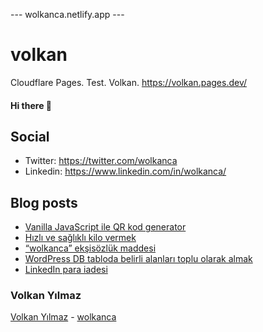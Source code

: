 ---  wolkanca.netlify.app ---
# volkan
Cloudflare Pages. Test. Volkan. https://volkan.pages.dev/

#### Hi there 👋

## Social
- Twitter: https://twitter.com/wolkanca
- Linkedin: https://www.linkedin.com/in/wolkanca/


## Blog posts
<!-- BLOG-POST-LIST:START -->
- [Vanilla JavaScript ile QR kod generator](https://wolkanca.com.tr/vanilla-javascript-ile-qr-kod-generator/)
- [Hızlı ve sağlıklı kilo vermek](https://wolkanca.com.tr/hizli-ve-saglikli-kilo-vermek/)
- [“wolkanca” ekşisözlük maddesi](https://wolkanca.com.tr/wolkanca-eksisozluk-maddesi/)
- [WordPress DB tabloda belirli alanları toplu olarak almak](https://wolkanca.com.tr/wordpress-db-tabloda-belirli-alanlari-toplu-olarak-almak/)
- [LinkedIn para iadesi](https://wolkanca.com.tr/linkedin-para-iadesi/)
<!-- BLOG-POST-LIST:END -->


### Volkan Yılmaz

[Volkan Yılmaz](https://volkanyilmaz.com.tr/) - [wolkanca](https://wolkanca.com.tr/)


